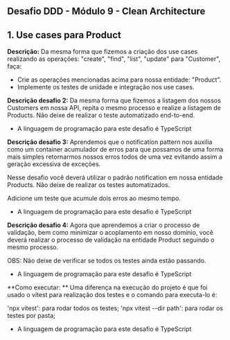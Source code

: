 ## Desafio DDD - Módulo 9 - Clean Architecture

## 1. Use cases para Product


**Descrição:** Da mesma forma que fizemos a criação dos use cases realizando as operações: "create", "find", "list", "update" para "Customer", faça:

* Crie as operações mencionadas acima para nossa entidade: "Product".
* Implemente os testes de unidade e integração nos use cases.


**Descrição desafio 2:** Da mesma forma que fizemos a listagem dos nossos Customers em nossa API, repita o mesmo processo e realize a listagem de Products. Não deixe de realizar o teste automatizado end-to-end.

* A linguagem de programação para este desafio é TypeScript


**Descrição desafio 3:** Aprendemos que o notification pattern nos auxilia como um container acumulador de erros para que possamos de uma forma mais simples retornarmos nossos erros todos de uma vez evitando assim a geração excessiva de exceções.

Nesse desafio você deverá utilizar o padrão notification em nossa entidade Products. Não deixe de realizar os testes automatizados.

Adicione um teste que acumule dois erros ao mesmo tempo. 

* A linguagem de programação para este desafio é TypeScript


**Descrição desafio 4:** Agora que aprendemos a criar o processo de validação, bem como minimizar o acoplamento em nosso domínio, você deverá realizar o processo de validação na entidade Product seguindo o mesmo processo.

OBS: Não deixe de verificar se todos os testes ainda estão passando.

* A linguagem de programação para este desafio é TypeScript


**Como executar: ** Uma diferença na execução do projeto é que foi usado o vitest para realização dos testes e o comando para executa-lo é:

'npx vitest': para rodar todos os testes;
'npx vitest --dir path': para rodar os testes por pasta;

* A linguagem de programação para este desafio é TypeScript